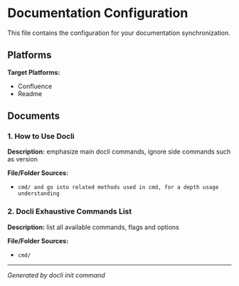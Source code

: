 # Documentation Configuration

This file contains the configuration for your documentation synchronization.

## Platforms

**Target Platforms:**
- Confluence
- Readme

## Documents

### 1. How to Use Docli

**Description:** emphasize main docli commands, ignore side commands such as version

**File/Folder Sources:**
- `cmd/ and go into related methods used in cmd, for a depth usage understanding`

### 2. Docli Exhaustive Commands List

**Description:** list all available commands, flags and options

**File/Folder Sources:**
- `cmd/`

---
*Generated by docli init command*
